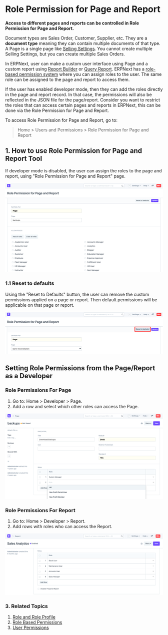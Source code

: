 
# Role Permission for Page and Report



**Access to different pages and reports can be controlled in Role Permission for Page and Report.**


Document types are Sales Order, Customer, Supplier, etc. They are a **document type** meaning they can contain multiple documents of that type. A Page is a single page like [Selling Settings](/docs/en/selling/selling-settings). You cannot create multiple Selling Settings, but you can create multiple Sales Orders.


In ERPNext, user can make a custom user interface using Page and a custom report using [Report Builder](https://docs.erpnext.com/docs/v13/user/videos/learn/report-builder.html) or [Query Report](https://frappe.io/docs/v13/user/en/guides/reports-and-printing/how-to-make-query-report). ERPNext has a [role-based permission system](/docs/en/setting-up/users-and-permissions/role-based-permissions) where you can assign roles to the user. The same role can be assigned to the page and report to access them.


If the user has enabled developer mode, then they can add the roles directly in the page and report record. In that case, the permissions will also be reflected in the JSON file for the page/report. Consider you want to restrict the roles that can access certain pages and reports in ERPNext, this can be done via the Role Permission for Page and Report.


To access Role Permission for Page and Report, go to:
> Home > Users and Permissions > Role Permission for Page and Report


## 1. How to use Role Permission for Page and Report Tool


If developer mode is disabled, the user can assign the roles to the page and report, using "Role Permission for Page and Report" page.


![Tools to assign custom roles to the page](/files/role-permission-for-page-and-report.png)


### 1.1 Reset to defaults


Using the "Reset to Defaults" button, the user can remove the custom permissions applied on a page or report. Then default permissions will be applicable on that page or report.


![Reset the default roles](/files/reset-roles-permission-for-page-report.png)


## Setting Role Permissions from the Page/Report as a Developer


### Role Permissions For Page


1. Go to: Home > Developer > Page.
2. Add a row and select which other roles can access the Page.


![Assign roles to the page](/files/roles-for-page.png)


### Role Permissions For Report


1. Go to: Home > Developer > Report.
2. Add rows with roles who can access the Report.


![Assign roles to the report](/files/roles-for-report.png)


### 3. Related Topics


1. [Role and Role Profile](/docs/en/setting-up/users-and-permissions/role-and-role-profile)
2. [Role Based Permissions](/docs/en/setting-up/users-and-permissions/role-based-permissions)
3. [User Permissions](/docs/en/setting-up/users-and-permissions/user-permissions)




